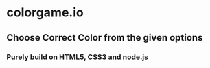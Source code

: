 # colorgame.io
## Choose Correct Color from the given options
### Purely build on HTML5, CSS3 and node.js
